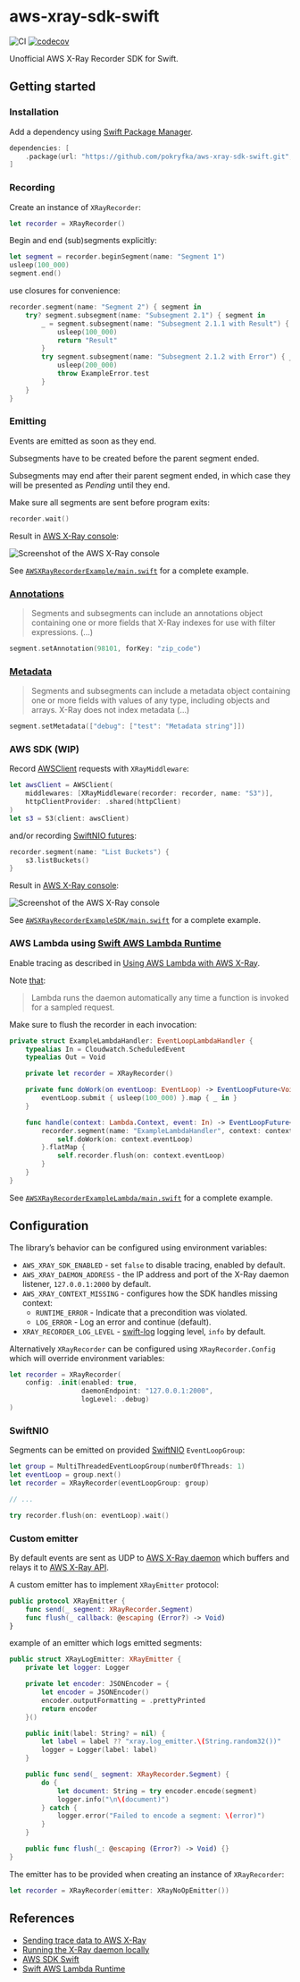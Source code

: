 # aws-xray-sdk-swift

![CI](https://github.com/pokryfka/aws-xray-sdk-swift/workflows/CI/badge.svg)
[![codecov](https://codecov.io/gh/pokryfka/aws-xray-sdk-swift/branch/master/graph/badge.svg)](https://codecov.io/gh/pokryfka/aws-xray-sdk-swift)

Unofficial AWS X-Ray Recorder SDK for Swift.

## Getting started

### Installation

Add a dependency using [Swift Package Manager](https://swift.org/package-manager/).

```swift
dependencies: [
    .package(url: "https://github.com/pokryfka/aws-xray-sdk-swift.git", from: "0.3.0")
]
```

### Recording

Create an instance of `XRayRecorder`:

```swift
let recorder = XRayRecorder()
```

Begin and end (sub)segments explicitly:

```swift
let segment = recorder.beginSegment(name: "Segment 1")
usleep(100_000)
segment.end()
```

use closures for convenience:

```swift
recorder.segment(name: "Segment 2") { segment in
    try? segment.subsegment(name: "Subsegment 2.1") { segment in
        _ = segment.subsegment(name: "Subsegment 2.1.1 with Result") { _ -> String in
            usleep(100_000)
            return "Result"
        }
        try segment.subsegment(name: "Subsegment 2.1.2 with Error") { _ in
            usleep(200_000)
            throw ExampleError.test
        }
    }
}
```

### Emitting

Events are emitted as soon as they end.

Subsegments have to be created before the parent segment ended.

Subsegments may end after their parent segment ended, in which case they will be presented as *Pending* until they end.

Make sure all segments are sent before program exits:

```swift
recorder.wait()
```

Result in [AWS X-Ray console](https://console.aws.amazon.com/xray/home):

![Screenshot of the AWS X-Ray console](./images/example.png?raw=true)

See [`AWSXRayRecorderExample/main.swift`](./Examples/Sources/AWSXRayRecorderExample/main.swift) for a complete example.

### [Annotations](https://docs.aws.amazon.com/xray/latest/devguide/xray-api-segmentdocuments.html#api-segmentdocuments-annotations)

> Segments and subsegments can include an annotations object containing one or more fields that X-Ray indexes for use with filter expressions. (...)

```swift
segment.setAnnotation(98101, forKey: "zip_code")
```

### [Metadata](https://docs.aws.amazon.com/xray/latest/devguide/xray-api-segmentdocuments.html#api-segmentdocuments-metadata)

> Segments and subsegments can include a metadata object containing one or more fields with values of any type, including objects and arrays. X-Ray does not index metadata (...)

```swift
segment.setMetadata(["debug": ["test": "Metadata string"]])
```

### AWS SDK (WIP)

Record [AWSClient](https://github.com/swift-aws/aws-sdk-swift) requests with `XRayMiddleware`:

```swift
let awsClient = AWSClient(
    middlewares: [XRayMiddleware(recorder: recorder, name: "S3")],
    httpClientProvider: .shared(httpClient)
)
let s3 = S3(client: awsClient)
```

and/or recording [SwiftNIO futures](https://github.com/apple/swift-nio#promises-and-futures):

```swift
recorder.segment(name: "List Buckets") {
    s3.listBuckets()
}
```

Result in [AWS X-Ray console](https://console.aws.amazon.com/xray/home):

![Screenshot of the AWS X-Ray console](./images/example_sdk.png?raw=true)

See [`AWSXRayRecorderExampleSDK/main.swift`](./Examples/Sources/AWSXRayRecorderExampleSDK/main.swift) for a complete example.

### AWS Lambda using [Swift AWS Lambda Runtime](https://github.com/swift-server/swift-aws-lambda-runtime)

Enable tracing as described in [Using AWS Lambda with AWS X-Ray](https://docs.aws.amazon.com/lambda/latest/dg/services-xray.html).

Note [that](https://docs.aws.amazon.com/xray/latest/devguide/xray-daemon.html):

>  Lambda runs the daemon automatically any time a function is invoked for a sampled request.

Make sure to flush the recorder in each invocation:

```swift
private struct ExampleLambdaHandler: EventLoopLambdaHandler {
    typealias In = Cloudwatch.ScheduledEvent
    typealias Out = Void

    private let recorder = XRayRecorder()

    private func doWork(on eventLoop: EventLoop) -> EventLoopFuture<Void> {
        eventLoop.submit { usleep(100_000) }.map { _ in }
    }

    func handle(context: Lambda.Context, event: In) -> EventLoopFuture<Void> {
        recorder.segment(name: "ExampleLambdaHandler", context: context) {
            self.doWork(on: context.eventLoop)
        }.flatMap {
            self.recorder.flush(on: context.eventLoop)
        }
    }
}
```

See [`AWSXRayRecorderExampleLambda/main.swift`](./Examples/Sources/AWSXRayRecorderExampleLambda/main.swift) for a complete example.

## Configuration

The library’s behavior can be configured using environment variables:

- `AWS_XRAY_SDK_ENABLED` - set `false` to disable tracing, enabled by default.
- `AWS_XRAY_DAEMON_ADDRESS` - the IP address and port of the X-Ray daemon listener, `127.0.0.1:2000` by default.
- `AWS_XRAY_CONTEXT_MISSING` - configures how the SDK handles missing context:
    - `RUNTIME_ERROR` - Indicate that a precondition was violated.
    - `LOG_ERROR` - Log an error and continue (default).
- `XRAY_RECORDER_LOG_LEVEL` - [swift-log](https://github.com/apple/swift-log) logging level, `info` by default.

Alternatively `XRayRecorder` can be configured using `XRayRecorder.Config` which will override environment variables:

```swift
let recorder = XRayRecorder(
    config: .init(enabled: true,
                  daemonEndpoint: "127.0.0.1:2000",
                  logLevel: .debug)
)                  
```

### SwiftNIO

Segments can be emitted on provided [SwiftNIO](https://github.com/apple/swift-nio#eventloops-and-eventloopgroups) `EventLoopGroup`:

```swift
let group = MultiThreadedEventLoopGroup(numberOfThreads: 1)
let eventLoop = group.next()
let recorder = XRayRecorder(eventLoopGroup: group)

// ...

try recorder.flush(on: eventLoop).wait()
```

### Custom emitter

By default events are sent as UDP to [AWS X-Ray daemon](https://docs.aws.amazon.com/xray/latest/devguide/xray-daemon.html) which buffers and relays it to [AWS X-Ray API](https://docs.aws.amazon.com/xray/latest/devguide/xray-api.html).

A custom emitter has to implement `XRayEmitter` protocol:

```swift
public protocol XRayEmitter {
    func send(_ segment: XRayRecorder.Segment)
    func flush(_ callback: @escaping (Error?) -> Void)
}
```

example of an emitter which logs emitted segments:

```swift
public struct XRayLogEmitter: XRayEmitter {
    private let logger: Logger

    private let encoder: JSONEncoder = {
        let encoder = JSONEncoder()
        encoder.outputFormatting = .prettyPrinted
        return encoder
    }()

    public init(label: String? = nil) {
        let label = label ?? "xray.log_emitter.\(String.random32())"
        logger = Logger(label: label)
    }

    public func send(_ segment: XRayRecorder.Segment) {
        do {
            let document: String = try encoder.encode(segment)
            logger.info("\n\(document)")
        } catch {
            logger.error("Failed to encode a segment: \(error)")
        }
    }

    public func flush(_: @escaping (Error?) -> Void) {}
}
```


The emitter has to be provided when creating an instance of `XRayRecorder`:

```swift
let recorder = XRayRecorder(emitter: XRayNoOpEmitter())
```

## References

- [Sending trace data to AWS X-Ray](https://docs.aws.amazon.com/xray/latest/devguide/xray-api-sendingdata.html)
- [Running the X-Ray daemon locally](https://docs.aws.amazon.com/xray/latest/devguide/xray-daemon-local.html)
- [AWS SDK Swift](https://github.com/swift-aws/aws-sdk-swift)
- [Swift AWS Lambda Runtime](https://github.com/swift-server/swift-aws-lambda-runtime)
